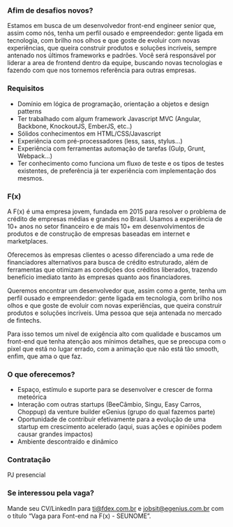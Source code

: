 ### **Afim de desafios novos?**

Estamos em busca de um desenvolvedor front-end engineer senior que, assim como nós, tenha um perfil ousado e empreendedor: gente ligada em tecnologia, com brilho nos olhos e que goste de evoluir com novas experiências, que queira construir produtos e soluções incríveis, sempre antenado nos últimos frameworks e padrões. Você será responsável por liderar a area de frontend dentro da equipe, buscando novas tecnologias e fazendo com que nos tornemos referência para outras empresas.

### **Requisitos**

- Domínio em lógica de programação, orientação a objetos e design patterns
- Ter trabalhado com algum framework Javascript MVC (Angular, Backbone, KnockoutJS, EmberJS, etc..)
- Sólidos conhecimentos em HTML/CSS/Javascript
- Experiência com pré-processadores (less, sass, stylus…)
- Experiência com ferramentas automação de tarefas (Gulp, Grunt, Webpack…)
- Ter conhecimento como funciona um fluxo de teste e os tipos de testes existentes, de preferência já ter experiência com implementação dos mesmos.

### **F(x)**

A F(x) é uma empresa jovem, fundada em 2015 para resolver o problema de crédito de  empresas médias e grandes no Brasil. Usamos a experiência de 10+ anos no setor financeiro e de mais 10+ em desenvolvimentos de produtos e de construção de empresas baseadas em internet e marketplaces.

Oferecemos às empresas clientes o acesso diferenciado a uma rede de financiadores alternativos para busca de crédito estruturado, além de ferramentas que otimizam as condições dos créditos liberados, trazendo benefício imediato tanto às empresas quanto aos financiadores.

Queremos encontrar um desenvolvedor que, assim como a gente, tenha um perfil ousado e empreendedor: gente ligada em tecnologia, com brilho nos olhos e que goste de evoluir com novas experiências, que queira construir produtos e soluções incríveis. Uma pessoa que seja antenada no mercado de fintechs.

Para isso temos um nível de exigência alto com qualidade e buscamos um front-end que tenha atenção aos mínimos detalhes, que se preocupa com o pixel que está no lugar errado, com a animação que não está tão smooth, enfim, que ama o que faz. 

### O que oferecemos?

- Espaço, estímulo e suporte para se desenvolver e crescer de forma meteórica
- Interação com outras startups (BeeCâmbio, Singu, Easy Carros, Choppup) da venture builder eGenius (grupo do qual fazemos parte)
- Oportunidade de contribuir efetivamente para a evolução de uma startup em crescimento acelerado (aqui, suas ações e opiniões podem causar grandes impactos)
- Ambiente descontraído e dinâmico


### Contratação

PJ presencial

### Se interessou pela vaga?

Mande seu CV/LinkedIn para [ti@fdex.com.br](ti@fdex.com.br) e jobsit@egenius.com.br com o título “Vaga para Font-end na F(x) - SEUNOME”. 
